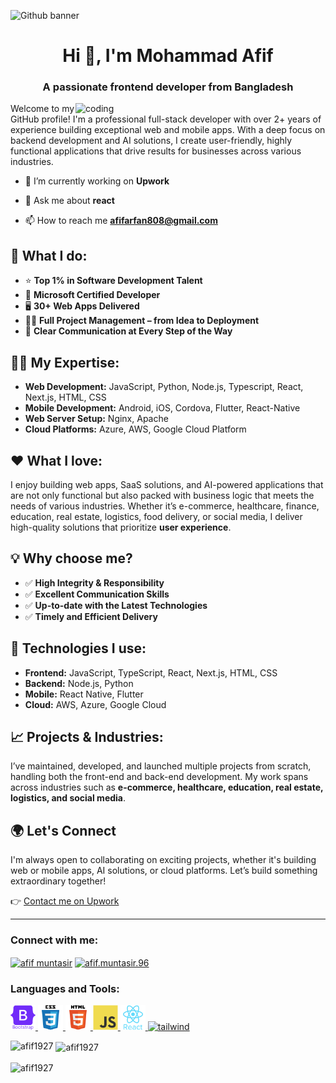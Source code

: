 ![Github banner](https://github.com/user-attachments/assets/fcbe105e-5dba-400d-b04b-40a761dd8bbc) 
<h1 align="center">Hi 👋, I'm Mohammad Afif</h1>
<h3 align="center">A passionate frontend developer from Bangladesh</h3>

<img align="right" alt="coding" width="400" src="https://i.pinimg.com/originals/81/17/8b/81178b47a8598f0c81c4799f2cdd4057.gif">




Welcome to my GitHub profile! I'm a professional full-stack developer with over 2+ years of experience building exceptional web and mobile apps. With a deep focus on backend development and AI solutions, I create user-friendly, highly functional applications that drive results for businesses across various industries.


- 🔭 I’m currently working on **Upwork**

- 💬 Ask me about **react**

- 📫 How to reach me **afifarfan808@gmail.com**

## 🚀 What I do:

- ⭐ **Top 1% in Software Development Talent**
- 🏅 **Microsoft Certified Developer**
- 🖥️ **30+ Web Apps Delivered**
- 🧑‍💻 **Full Project Management – from Idea to Deployment**
- 💬 **Clear Communication at Every Step of the Way**

## 👨‍💻 My Expertise:

- **Web Development:** JavaScript, Python, Node.js, Typescript, React, Next.js, HTML, CSS
- **Mobile Development:** Android, iOS, Cordova, Flutter, React-Native
- **Web Server Setup:** Nginx, Apache
- **Cloud Platforms:** Azure, AWS, Google Cloud Platform

## ❤️ What I love:

I enjoy building web apps, SaaS solutions, and AI-powered applications that are not only functional but also packed with business logic that meets the needs of various industries. Whether it’s e-commerce, healthcare, finance, education, real estate, logistics, food delivery, or social media, I deliver high-quality solutions that prioritize **user experience**.

## 💡 Why choose me?

- ✅ **High Integrity & Responsibility**
- ✅ **Excellent Communication Skills**
- ✅ **Up-to-date with the Latest Technologies**
- ✅ **Timely and Efficient Delivery**

## 🔧 Technologies I use:

- **Frontend:** JavaScript, TypeScript, React, Next.js, HTML, CSS
- **Backend:** Node.js, Python
- **Mobile:** React Native, Flutter
- **Cloud:** AWS, Azure, Google Cloud

## 📈 Projects & Industries:

I’ve maintained, developed, and launched multiple projects from scratch, handling both the front-end and back-end development. My work spans across industries such as **e-commerce, healthcare, education, real estate, logistics, and social media**.

## 🌍 Let's Connect

I'm always open to collaborating on exciting projects, whether it's building web or mobile apps, AI solutions, or cloud platforms. Let’s build something extraordinary together!

👉 [Contact me on Upwork](https://www.upwork.com)

---


<h3 align="left">Connect with me:</h3>
<p align="left">
<a href="https://linkedin.com/in/afif muntasir" target="blank"><img align="center" src="https://raw.githubusercontent.com/rahuldkjain/github-profile-readme-generator/master/src/images/icons/Social/linked-in-alt.svg" alt="afif muntasir" height="30" width="40" /></a>
<a href="https://instagram.com/afif.muntasir.96" target="blank"><img align="center" src="https://raw.githubusercontent.com/rahuldkjain/github-profile-readme-generator/master/src/images/icons/Social/instagram.svg" alt="afif.muntasir.96" height="30" width="40" /></a>
</p>

<h3 align="left">Languages and Tools:</h3>
<p align="left"> <a href="https://getbootstrap.com" target="_blank" rel="noreferrer"> <img src="https://raw.githubusercontent.com/devicons/devicon/master/icons/bootstrap/bootstrap-plain-wordmark.svg" alt="bootstrap" width="40" height="40"/> </a> <a href="https://www.w3schools.com/css/" target="_blank" rel="noreferrer"> <img src="https://raw.githubusercontent.com/devicons/devicon/master/icons/css3/css3-original-wordmark.svg" alt="css3" width="40" height="40"/> </a> <a href="https://www.w3.org/html/" target="_blank" rel="noreferrer"> <img src="https://raw.githubusercontent.com/devicons/devicon/master/icons/html5/html5-original-wordmark.svg" alt="html5" width="40" height="40"/> </a> <a href="https://developer.mozilla.org/en-US/docs/Web/JavaScript" target="_blank" rel="noreferrer"> <img src="https://raw.githubusercontent.com/devicons/devicon/master/icons/javascript/javascript-original.svg" alt="javascript" width="40" height="40"/> </a> <a href="https://reactjs.org/" target="_blank" rel="noreferrer"> <img src="https://raw.githubusercontent.com/devicons/devicon/master/icons/react/react-original-wordmark.svg" alt="react" width="40" height="40"/> </a> <a href="https://tailwindcss.com/" target="_blank" rel="noreferrer"> <img src="https://www.vectorlogo.zone/logos/tailwindcss/tailwindcss-icon.svg" alt="tailwind" width="40" height="40"/> </a> </p>

<p><img align="left" src="https://github-readme-stats.vercel.app/api/top-langs?username=afif1927&show_icons=true&locale=en&layout=compact" alt="afif1927" /></p>

<p>&nbsp;<img align="center" src="https://github-readme-stats.vercel.app/api?username=afif1927&show_icons=true&locale=en" alt="afif1927" /></p>

<p><img align="center" src="https://github-readme-streak-stats.herokuapp.com/?user=afif1927&" alt="afif1927" /></p>
